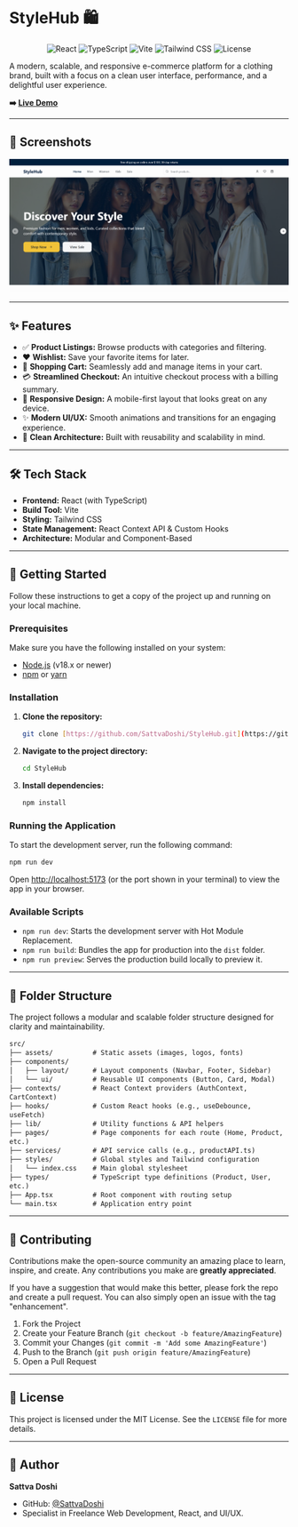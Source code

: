 # StyleHub 🛍️

<p align="center">
  <img src="https://img.shields.io/badge/React-20232A?style=for-the-badge&logo=react&logoColor=61DAFB" alt="React">
  <img src="https://img.shields.io/badge/TypeScript-007ACC?style=for-the-badge&logo=typescript&logoColor=white" alt="TypeScript">
  <img src="https://img.shields.io/badge/Vite-646CFF?style=for-the-badge&logo=vite&logoColor=white" alt="Vite">
  <img src="https://img.shields.io/badge/Tailwind_CSS-38B2AC?style=for-the-badge&logo=tailwind-css&logoColor=white" alt="Tailwind CSS">
  <img src="https://img.shields.io/github/license/SattvaDoshi/StyleHub?style=for-the-badge" alt="License">
</p>

A modern, scalable, and responsive e-commerce platform for a clothing brand, built with a focus on a clean user interface, performance, and a delightful user experience.

**➡️ [Live Demo](https://style-hub-gilt.vercel.app/)** 

---

## 📸 Screenshots

![alt text](image.png)

---

## ✨ Features

* ✅ **Product Listings:** Browse products with categories and filtering.
* ❤️ **Wishlist:** Save your favorite items for later.
* 🛒 **Shopping Cart:** Seamlessly add and manage items in your cart.
* 💳 **Streamlined Checkout:** An intuitive checkout process with a billing summary.
* 📱 **Responsive Design:** A mobile-first layout that looks great on any device.
* ✨ **Modern UI/UX:** Smooth animations and transitions for an engaging experience.
* 🔐 **Clean Architecture:** Built with reusability and scalability in mind.

---

## 🛠️ Tech Stack

-   **Frontend:** React (with TypeScript)
-   **Build Tool:** Vite
-   **Styling:** Tailwind CSS
-   **State Management:** React Context API & Custom Hooks
-   **Architecture:** Modular and Component-Based

---

## 🚀 Getting Started

Follow these instructions to get a copy of the project up and running on your local machine.

### Prerequisites

Make sure you have the following installed on your system:

-   [Node.js](https://nodejs.org/en/) (v18.x or newer)
-   [npm](https://www.npmjs.com/) or [yarn](https://yarnpkg.com/)

### Installation

1.  **Clone the repository:**
    ```bash
    git clone [https://github.com/SattvaDoshi/StyleHub.git](https://github.com/SattvaDoshi/StyleHub.git)
    ```

2.  **Navigate to the project directory:**
    ```bash
    cd StyleHub
    ```

3.  **Install dependencies:**
    ```bash
    npm install
    ```

### Running the Application

To start the development server, run the following command:

```bash
npm run dev
```

Open [http://localhost:5173](https://www.google.com/search?q=http://localhost:5173) (or the port shown in your terminal) to view the app in your browser.

### Available Scripts

  - `npm run dev`: Starts the development server with Hot Module Replacement.
  - `npm run build`: Bundles the app for production into the `dist` folder.
  - `npm run preview`: Serves the production build locally to preview it.

-----

## 📁 Folder Structure

The project follows a modular and scalable folder structure designed for clarity and maintainability.

```plaintext
src/
├── assets/          # Static assets (images, logos, fonts)
├── components/
│   ├── layout/      # Layout components (Navbar, Footer, Sidebar)
│   └── ui/          # Reusable UI components (Button, Card, Modal)
├── contexts/        # React Context providers (AuthContext, CartContext)
├── hooks/           # Custom React hooks (e.g., useDebounce, useFetch)
├── lib/             # Utility functions & API helpers
├── pages/           # Page components for each route (Home, Product, etc.)
├── services/        # API service calls (e.g., productAPI.ts)
├── styles/          # Global styles and Tailwind configuration
│   └── index.css    # Main global stylesheet
├── types/           # TypeScript type definitions (Product, User, etc.)
├── App.tsx          # Root component with routing setup
└── main.tsx         # Application entry point
```

-----

## 🤝 Contributing

Contributions make the open-source community an amazing place to learn, inspire, and create. Any contributions you make are **greatly appreciated**.

If you have a suggestion that would make this better, please fork the repo and create a pull request. You can also simply open an issue with the tag "enhancement".

1.  Fork the Project
2.  Create your Feature Branch (`git checkout -b feature/AmazingFeature`)
3.  Commit your Changes (`git commit -m 'Add some AmazingFeature'`)
4.  Push to the Branch (`git push origin feature/AmazingFeature`)
5.  Open a Pull Request

-----

## 📄 License

This project is licensed under the MIT License. See the `LICENSE` file for more details.

-----

## 🙌 Author

**Sattva Doshi**

  - GitHub: [@SattvaDoshi](https://github.com/SattvaDoshi)
  - Specialist in Freelance Web Development, React, and UI/UX.

<!-- end list -->

```
```